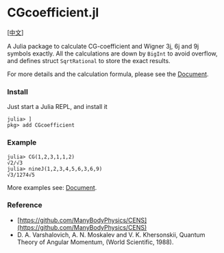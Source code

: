 # CGcoefficient.jl

[[中文](README_zh.md)]

A Julia package to calculate CG-coefficient and Wigner 3j, 6j and 9j symbols exactly. All the calculations are down by `BigInt` to avoid overflow, and defines struct `SqrtRational` to store the exact results.

For more details and the calculation formula, please see the [Document](https://0382.github.io/CGcoefficient.jl-docs/).

### Install

Just start a Julia REPL, and install it
```julia-repl
julia> ]
pkg> add CGcoefficient
```

### Example

```julia-repl
julia> CG(1,2,3,1,1,2)
√2/√3
julia> nineJ(1,2,3,4,5,6,3,6,9)
√3/1274√5
```

More examples see: [Document](https://0382.github.io/CGcoefficient.jl-docs/).

### Reference

- [https://github.com/ManyBodyPhysics/CENS](https://github.com/ManyBodyPhysics/CENS)
- D. A. Varshalovich, A. N. Moskalev and V. K. Khersonskii, Quantum Theory of Angular Momentum, (World Scientific, 1988).